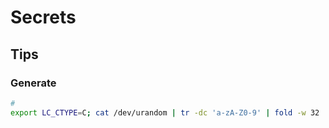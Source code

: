 # Secrets

## Tips

### Generate

```sh
#
export LC_CTYPE=C; cat /dev/urandom | tr -dc 'a-zA-Z0-9' | fold -w 32 | head -n 1
```
